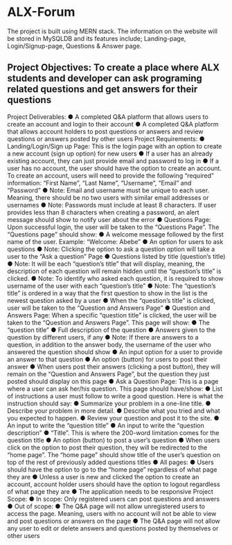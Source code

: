 # ALX-Forum
The  project  is  built  using  MERN  stack.  The  information  on  the  website  will  be  stored  in  MySQLDB  and  its  features  include; Landing-page,  Login/Signup-page,  Questions  &  Answer  page.
## Project Objectives: To create a place where ALX students and developer can ask programing related questions and get answers for their questions
Project Deliverables:
● A completed Q&A platform that allows users to create an account and login
to their account
● A completed Q&A platform that allows account holders to post questions or
answers and review questions or answers posted by other users
Project Requirements:
● Landing/Login/Sign up Page: This is the login page with an option to
create a new account (sign up option) for new users
● If a user has an already existing account, they can just provide email and
password to log in
● If a user has no account, the user should have the option to create an
account. To create an account, users will need to provide the following
“required” information: “First Name”, “Last Name”, “Username”,
“Email” and “Password”
● Note: Email and username must be unique to each user. Meaning,
there should be no two users with similar email addresses or
usernames
● Note: Passwords must include at least 8 characters. If user provides
less than 8 characters when creating a password, an alert message
should show to notify user about the error
● Questions Page: Upon successful login, the user will be taken to the
“Questions Page”. The “Questions page” should show:
● A welcome message followed by the first name of the user. Example:
“Welcome: Abebe”
● An option for users to ask questions
● Note: Clicking the option to ask a question option will take a user to
the “Ask a question” Page
● Questions listed by title (question’s title)
● Note: It will be each “question’s title” that will display, meaning, the
description of each question will remain hidden until the “question’s
title” is clicked.
● Note: To identify who asked each question, it is required to show
username of the user with each “question’s title”
● Note: The “question’s title” is ordered in a way that the first question
to show in the list is the newest question asked by a user
● When the “question’s title” is clicked, user will be taken to the “Question
and Answers Page”
● Question and Answers Page: When a specific “question title” is clicked,
the user will be taken to the “Question and Answers Page”. This page will
show:
● The “question title”
● Full description of the question
● Answers given to the question by different users, if any
● Note: If there are answers to a question, in addition to the answer
body, the username of the user who answered the question should
show
● An input option for a user to provide an answer to that question
● An option (button) for users to post their answer
● When users post their answers (clicking a post button), they will remain
on the “Question and Answers Page”, but the question they just posted
should display on this page
● Ask a Question Page: This is a page where a user can ask her/his
question. This page should have/show:
● List of instructions a user must follow to write a good question. Here is
what the instruction should say:
● Summarize your problem in a one-line title.
● Describe your problem in more detail.
● Describe what you tried and what you expected to happen.
● Review your question and post it to the site.
● An input to write the “question title”
● An input to write the “question description”
● “Title”. This is where the 200-word limitation comes for the question title
● An option (button) to post a user’s question
● When users click on the option to post their question, they will be
redirected to the “home page”. The “home page” should show title of
the user’s question on top of the rest of previously added questions
titles
● All pages:
● Users should have the option to go to the “home page” regardless of what
page they are
● Unless a user is new and clicked the option to create an account, account
holder users should have the option to logout regardless of what page
they are
● The application needs to be responsive
Project Scope:
● In scope: Only registered users can post questions and answers
● Out of scope:
● The Q&A page will not allow unregistered users to access the page.
Meaning, users with no account will not be able to view and post
questions or answers on the page
● The Q&A page will not allow any user to edit or delete answers and
questions posted by themselves or other users

